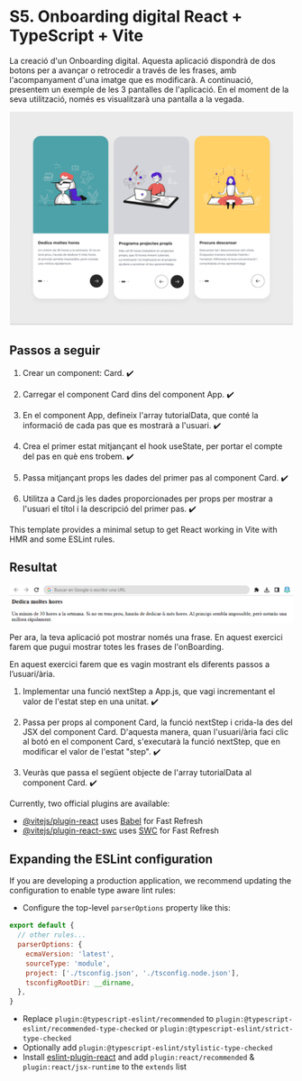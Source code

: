 # S5. Onboarding digital React + TypeScript + Vite

La creació d'un Onboarding digital. Aquesta aplicació dispondrà de dos botons per a avançar o retrocedir a través de les frases, amb l'acompanyament d'una imatge que es modificarà.
A continuació, presentem un exemple de les 3 pantalles de l'aplicació. En el moment de la seva utilització, només es visualitzarà una pantalla a la vegada.

![Imagen](./public/img-tres-cards.png)

## Passos a seguir

1. Crear un component: Card.  ✔️

2. Carregar el component Card dins del component App.   ✔️

3. En el component App, defineix l'array tutorialData, que conté la informació de cada pas que es mostrarà a l'usuari.   ✔️

4. Crea el primer estat mitjançant el hook useState, per portar el compte del pas en què ens trobem.   ✔️

5. Passa mitjançant props les dades del primer pas al component Card.   ✔️

6. Utilitza a Card.js les dades proporcionades per props per mostrar a l'usuari el títol i la descripció del primer pas.   ✔️

This template provides a minimal setup to get React working in Vite with HMR and some ESLint rules.

## Resultat

![Imagen](./public/resultado.png)

Per ara, la teva aplicació pot mostrar només una frase. En aquest exercici farem que pugui mostrar totes les frases de l'onBoarding.

En aquest exercici farem que es vagin mostrant els diferents passos a l’usuari/ària.

1. Implementar una funció nextStep a App.js, que vagi incrementant el valor de l'estat step en una unitat.   ✔️

2. Passa per props al component Card, la funció nextStep i crida-la des del JSX del component Card. D'aquesta manera, quan l'usuari/ària faci clic al botó en el component Card, s'executarà la funció nextStep, que en modificar el valor de l'estat "step".   ✔️

3. Veuràs que passa el següent objecte de l'array tutorialData al component Card.   ✔️

Currently, two official plugins are available:

- [@vitejs/plugin-react](https://github.com/vitejs/vite-plugin-react/blob/main/packages/plugin-react/README.md) uses [Babel](https://babeljs.io/) for Fast Refresh
- [@vitejs/plugin-react-swc](https://github.com/vitejs/vite-plugin-react-swc) uses [SWC](https://swc.rs/) for Fast Refresh

## Expanding the ESLint configuration

If you are developing a production application, we recommend updating the configuration to enable type aware lint rules:

- Configure the top-level `parserOptions` property like this:

```js
export default {
  // other rules...
  parserOptions: {
    ecmaVersion: 'latest',
    sourceType: 'module',
    project: ['./tsconfig.json', './tsconfig.node.json'],
    tsconfigRootDir: __dirname,
  },
}
```

- Replace `plugin:@typescript-eslint/recommended` to `plugin:@typescript-eslint/recommended-type-checked` or `plugin:@typescript-eslint/strict-type-checked`
- Optionally add `plugin:@typescript-eslint/stylistic-type-checked`
- Install [eslint-plugin-react](https://github.com/jsx-eslint/eslint-plugin-react) and add `plugin:react/recommended` & `plugin:react/jsx-runtime` to the `extends` list
